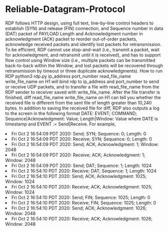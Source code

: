 # Reliable-Datagram-Protocol
RDP follows HTTP design, using full text, line-by-line control headers to establish (SYN) and release (FIN) connection, and
Sequence number in data (DAT) packet of PAYLOAD Length and Acknowledgment number in
acknowledgment (ACK) packet to reorder out-of-order packets, acknowledge received packets and identify lost
packets for retransmission. To be efficient, RDP cannot use stop-and-wait (i.e., transmit a packet, wait for
acknowledgment, and retransmit until it is received), and has to support flow control using Window size (i.e.,
multiple packets can be transmitted back-to-back within the Window, and lost packets will be recovered
through retransmission by timeout or three duplicate acknowledgments).
How to run RDP
python3 rdp.py ip_address port_number read_file_name write_file_name
on H1 will bind rdp to ip_address and port_number to send or receive UDP packets, and to transfer a file with
read_file_name from the RDP sender to receiver saved with write_file_name. After the file transfer is finished,
diff read_file_name write_file_name
on H1 can tell you whether the received file is different from the sent file of length greater than 10,240 bytes.
In addition to saving the received file for diff, RDP also outputs a log to the screen in the following format
DATE: EVENT; COMMAND; Sequence|Acknowledgment: Value; Length|Window: Value
where DATE is timestamp and EVENT := Send|Receive. For example,
<li> Fri Oct 2 16:54:09 PDT 2020: Send; SYN; Sequence: 0; Length: 0 </li>
<li>Fri Oct 2 16:54:09 PDT 2020: Receive; SYN; Sequence: 0; Length: 0</li>
<li>Fri Oct 2 16:54:09 PDT 2020: Send; ACK; Acknowledgment: 1; Window: 2048</li>
<li>Fri Oct 2 16:54:09 PDT 2020: Receive; ACK; Acknowledgment: 1; Window: 2048</li>
<li>Fri Oct 2 16:54:09 PDT 2020: Send; DAT; Sequence: 1; Length: 1024</li>
<li>Fri Oct 2 16:54:10 PDT 2020: Receive; DAT; Sequence: 1; Length: 1024</li>
<li>Fri Oct 2 16:54:10 PDT 2020: Send; ACK; Acknowledgment: 1025; Window: 1024</li>
<li>Fri Oct 2 16:54:10 PDT 2020: Receive; ACK; Acknowledgment: 1025; Window: 1024</li>
<li>Fri Oct 2 16:54:10 PDT 2020: Send; FIN; Sequence: 1025; Length: 0</li>
<li>Fri Oct 2 16:54:10 PDT 2020: Receive; FIN; Sequence: 1025; Length: 0</li>
<li>Fri Oct 2 16:54:10 PDT 2020: Send; ACK; Acknowledgment: 1026; Window: 2048</li>
<li>Fri Oct 2 16:54:10 PDT 2020: Receive; ACK; Acknowledgment: 1026; Window: 2048</li>
